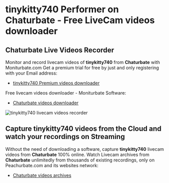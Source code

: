 # tinykitty740 Performer on Chaturbate - Free LiveCam videos downloader

## Chaturbate Live Videos Recorder

Monitor and record livecam videos of **tinykitty740** from **Chaturbate** with Moniturbate.com
Get a premium trial for free by just and only registering with your Email address:
* [tinykitty740 Premium videos downloader](https://moniturbate.com/request-demo-licence-key.html)

Free livecam videos downloader - Moniturbate Software:
* [Chaturbate videos downloader](https://moniturbate.com/moniturbate-download-software.html)

![tinykitty740 livecam videos recorder](https://peachurnet.com/templates/moniturbate-software.png)


## Capture tinykitty740 videos from the Cloud and watch your recordings on Streaming

Without the need of downloading a software, capture **tinykitty740** livecam videos from **Chaturbate** 100% online.
Watch Livecam archives from **Chaturbate** unlimitedly from thousands of existing recordings, only on Peachurbate.com and its websites network:
* [Chaturbate videos archives](https://peachurnet.com/)
